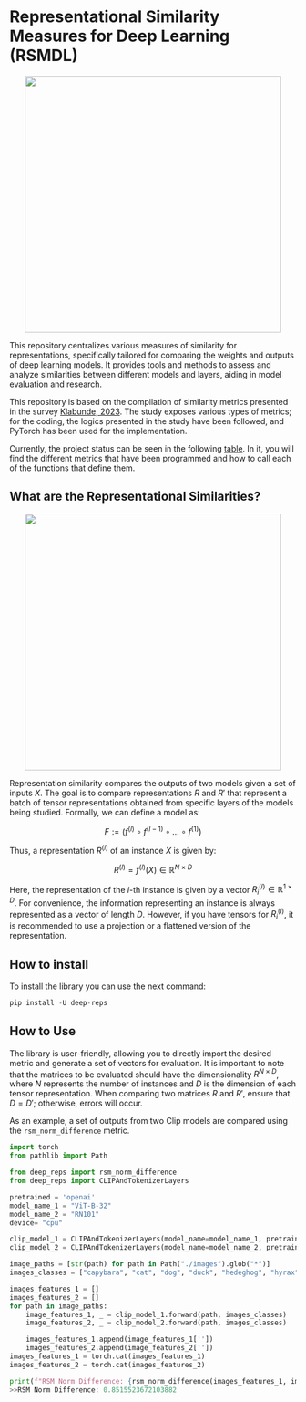 # Representational Similarity Measures for Deep Learning (RSMDL)

<p align="center"> 
<img src="./docs/similarity.png" width=450/>
</p>

This repository centralizes various measures of similarity for representations, specifically tailored for comparing the weights and outputs of deep learning models. It provides tools and methods to assess and analyze similarities between different models and layers, aiding in model evaluation and research.

This repository is based on the compilation of similarity metrics presented in the survey [Klabunde, 2023](https://arxiv.org/abs/2305.06329). The study exposes various types of metrics; for the coding, the logics presented in the study have been followed, and PyTorch has been used for the implementation.

Currently, the project status can be seen in the following [table](table.md). In it, you will find the different metrics that have been programmed and how to call each of the functions that define them.

## What are the Representational Similarities?

<p align="center"> 
<img src="./docs/representations.png" width=450/>
</p>

Representation similarity compares the outputs of two models given a set of inputs $X$. The goal is to compare representations $R$ and $R'$ that represent a batch of tensor representations obtained from specific layers of the models being studied. Formally, we can define a model as:

$$F := (f^{(l)} \circ f^{(l-1)} \circ \dots \circ f^{(1)})$$

Thus, a representation $R^{(l)}$ of an instance $X$ is given by:

$$R^{(l)} = f^{(l)}(X) \in \mathbb{R}^{N \times D}$$

Here, the representation of the $i$-th instance is given by a vector $R_i^{(l)} \in \mathbb{R}^{1 \times D}$. For convenience, the information representing an instance is always represented as a vector of length $D$. However, if you have tensors for $R_i^{(l)}$, it is recommended to use a projection or a flattened version of the representation.

## How to install

To install the library you can use the next command:

```python
pip install -U deep-reps
```

## How to Use

The library is user-friendly, allowing you to directly import the desired metric and generate a set of vectors for evaluation. It is important to note that the matrices to be evaluated should have the dimensionality $R^{N \times D}$, where $N$ represents the number of instances and $D$ is the dimension of each tensor representation. When comparing two matrices $R$ and $R'$, ensure that $D=D'$; otherwise, errors will occur.

As an example, a set of outputs from two Clip models are compared using the `rsm_norm_difference` metric.

```python
import torch
from pathlib import Path 

from deep_reps import rsm_norm_difference
from deep_reps import CLIPAndTokenizerLayers

pretrained = 'openai'
model_name_1 = "ViT-B-32"
model_name_2 = "RN101"
device= "cpu"

clip_model_1 = CLIPAndTokenizerLayers(model_name=model_name_1, pretrained=pretrained, device=device)
clip_model_2 = CLIPAndTokenizerLayers(model_name=model_name_2, pretrained=pretrained, device=device)

image_paths = [str(path) for path in Path("./images").glob("*")]
images_classes = ["capybara", "cat", "dog", "duck", "hedeghog", "hyrax"]

images_features_1 = []
images_features_2 = []
for path in image_paths:
    image_features_1, _ = clip_model_1.forward(path, images_classes)
    image_features_2, _ = clip_model_2.forward(path, images_classes)

    images_features_1.append(image_features_1[''])
    images_features_2.append(image_features_2[''])
images_features_1 = torch.cat(images_features_1)
images_features_2 = torch.cat(images_features_2)

print(f"RSM Norm Difference: {rsm_norm_difference(images_features_1, images_features_2)}")
>>RSM Norm Difference: 0.8515523672103882
```


